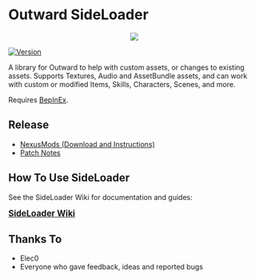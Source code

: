 # Outward SideLoader

<p align="center">
<img align="center" src="https://i.imgur.com/9rxjYNT.png">
</p>

[![Version](https://img.shields.io/badge/BepInEx-5.2-green.svg)](https://github.com/BepInEx/BepInEx)

A library for Outward to help with custom assets, or changes to existing assets. Supports Textures, Audio and AssetBundle assets, and can work with custom or modified Items, Skills, Characters, Scenes, and more.

Requires [BepInEx](https://github.com/BepInEx/BepInEx).

## Release

* [NexusMods (Download and Instructions)](https://www.nexusmods.com/outward/mods/96)
* [Patch Notes](https://github.com/sinaioutlander/Outward-SideLoader/releases)

## How To Use SideLoader

See the SideLoader Wiki for documentation and guides:

<big><b>[SideLoader Wiki](https://github.com/sinaioutlander/Outward-SideLoader/wiki)</b></big>

## Thanks To
* Elec0
* Everyone who gave feedback, ideas and reported bugs
